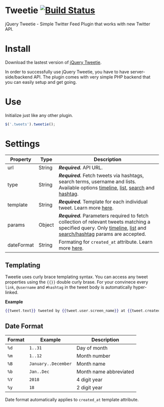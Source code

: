 Tweetie [![Build Status](https://travis-ci.org/sonnyt/tweetie.svg?branch=master)](https://travis-ci.org/sonnyt/tweetie)
=======

jQuery Tweetie - Simple Twitter Feed Plugin that works with new Twitter API.

# Install

Download the lastest version of [jQuery Tweetie](https://github.com/sonnyt/tweetie/releases/latest).

In order to successfully use jQuery Tweetie, you have to have server-side/backend API. The plugin comes with very simple
PHP backend that you can easily setup and get going.

# Use

Initialize just like any other plugin.

```js
$('.tweets').tweetie();
```

# Settings

 Property   | Type   | Description                                                                                                                                                                                                                                                                                                                                                                                                                                                                                     
------------|--------|-------------------------------------------------------------------------------------------------------------------------------------------------------------------------------------------------------------------------------------------------------------------------------------------------------------------------------------------------------------------------------------------------------------------------------------------------------------------------------------------------
 url        | String | ***Required.*** API URL.                                                                                                                                                                                                                                                                                                                                                                                                                                                                        
 type       | String | ***Required.*** Fetch tweets via hashtags, search terms, username and lists. Available options [timeline](https://dev.twitter.com/rest/reference/get/statuses/user_timeline), [list](https://dev.twitter.com/rest/reference/get/lists/statuses), [search](https://dev.twitter.com/rest/reference/get/search/tweets) and [hashtag](https://dev.twitter.com/rest/reference/get/search/tweets).                                                                                                    
 template   | String | ***Required.*** Template for each individual tweet. Learn more [here](#templating).                                                                                                                                                                                                                                                                                                                                                                                                             
 params     | Object | ***Required.*** Parameters required to fetch collection of relevant tweets matching a specified query.  Only [timeline](https://developer.twitter.com/en/docs/tweets/timelines/api-reference/get-statuses-user_timeline), [list](https://developer.twitter.com/en/docs/accounts-and-users/create-manage-lists/api-reference/get-lists-statuses) and [search/hashtag](https://developer.twitter.com/en/docs/tweets/timelines/api-reference/get-statuses-home_timeline.html) params are accepted. 
 dateFormat | String | Formating for `created_at` attribute. Learn more [here](#date-format).                                                                                                                                                                                                                                                                                                                                                                                                                          

## Templating

Tweetie uses curly brace templating syntax. You can access any tweet properties using the `{{}}` double curly brase. For
your convinece every `link`, `@username` and `#hashtag` in the tweet body is automatically hyper-linked.

**Example**

```handlebars
{{tweet.text}} tweeted by {{tweet.user.screen_name}} at {{tweet.created_at}}
```

## Date Format

 Format | Example             | Description            
--------|---------------------|------------------------
 `%d`   | `1..31`             | Day of month           
 `%m`   | `1..12`             | 	Month number          
 `%B`   | `January..December` | Month name             
 `%b`   | `Jan..Dec`          | Month name abbreviated 
 `%Y`   | `2018`              | 4 digit year           
 `%y`   | `18`                | 2 digit year           

Date format automatically applies to `created_at` template attribute.
